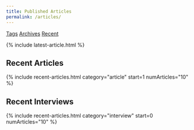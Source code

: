 ```yaml
---
title: Published Articles
permalink: /articles/
---
```


<a class="button" href="/tags/">Tags</a>
<a class="button" href="/archives">Archives</a>
<a class="button" href="#recent-articles">Recent</a>

{% include latest-article.html %}

## Recent Articles
{% include recent-articles.html category="article" start=1 numArticles="10" %}


## Recent Interviews
{% include recent-articles.html category="interview" start=0 numArticles="10" %}
